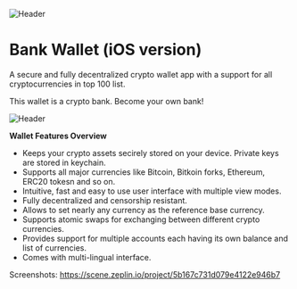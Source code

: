 ![Header](https://github.com/horizontalsystems/bank-wallet-ios-app/blob/dev/Wallet/top-logo.jpg)
# Bank Wallet (iOS version)


A secure and fully decentralized crypto wallet app with a support for all cryptocurrencies in top 100 list.  

This wallet is a crypto bank. Become your own bank!

![Header](https://github.com/horizontalsystems/bank-wallet-ios-app/blob/dev/Wallet/BankWalletAll-X-Mockup.jpg)

**Wallet Features Overview**

* Keeps your crypto assets secirely stored on your device. Private keys are stored in keychain.
* Supports all major currencies like Bitcoin, Bitkoin forks, Ethereum, ERC20 tokesn and so on.
* Intuitive, fast and easy to use user interface with multiple view modes. 
* Fully decentralized and censorship resistant.
* Allows to set nearly any currency as the reference base currency.
* Supports atomic swaps for exchanging between different crypto currencies.
* Provides support for multiple accounts each having its own balance and list of currencies.
* Comes with multi-lingual interface.


Screenshots: https://scene.zeplin.io/project/5b167c731d079e4122e946b7
